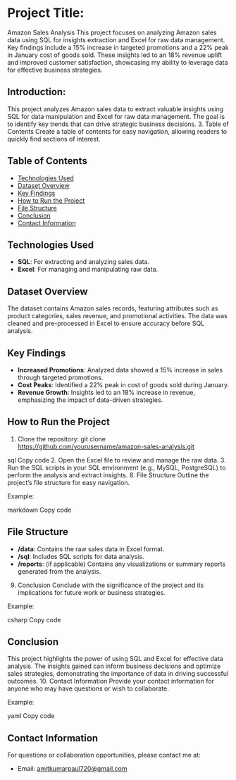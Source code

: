 # Project Title:
Amazon Sales Analysis
 This project focuses on analyzing Amazon sales data using SQL for insights extraction and Excel for raw data management. Key findings include a 15% increase in targeted promotions and a 22% peak in January cost of goods sold. These insights led to an 18% revenue uplift and improved customer satisfaction, showcasing my ability to leverage data for effective business strategies.
 
## Introduction:
This project analyzes Amazon sales data to extract valuable insights using SQL for data manipulation and Excel for raw data management. The goal is to identify key trends that can drive strategic business decisions.
3. Table of Contents
Create a table of contents for easy navigation, allowing readers to quickly find sections of interest.

## Table of Contents
- [Technologies Used](#technologies-used)
- [Dataset Overview](#dataset-overview)
- [Key Findings](#key-findings)
- [How to Run the Project](#how-to-run-the-project)
- [File Structure](#file-structure)
- [Conclusion](#conclusion)
- [Contact Information](#contact-information)

## Technologies Used
- **SQL**: For extracting and analyzing sales data.
- **Excel**: For managing and manipulating raw data.

## Dataset Overview
The dataset contains Amazon sales records, featuring attributes such as product categories, sales revenue, and promotional activities. The data was cleaned and pre-processed in Excel to ensure accuracy before SQL analysis.

## Key Findings
- **Increased Promotions**: Analyzed data showed a 15% increase in sales through targeted promotions.
- **Cost Peaks**: Identified a 22% peak in cost of goods sold during January.
- **Revenue Growth**: Insights led to an 18% increase in revenue, emphasizing the impact of data-driven strategies.

## How to Run the Project
1. Clone the repository:
git clone https://github.com/yourusername/amazon-sales-analysis.git

sql
Copy code
2. Open the Excel file to review and manage the raw data.
3. Run the SQL scripts in your SQL environment (e.g., MySQL, PostgreSQL) to perform the analysis and extract insights.
8. File Structure
Outline the project’s file structure for easy navigation.

Example:

markdown
Copy code
## File Structure
- **/data**: Contains the raw sales data in Excel format.
- **/sql**: Includes SQL scripts for data analysis.
- **/reports**: (if applicable) Contains any visualizations or summary reports generated from the analysis.
9. Conclusion
Conclude with the significance of the project and its implications for future work or business strategies.

Example:

csharp
Copy code
## Conclusion
This project highlights the power of using SQL and Excel for effective data analysis. The insights gained can inform business decisions and optimize sales strategies, demonstrating the importance of data in driving successful outcomes.
10. Contact Information
Provide your contact information for anyone who may have questions or wish to collaborate.

Example:

yaml
Copy code
## Contact Information
For questions or collaboration opportunities, please contact me at:
- Email: amitkumarpaul720@gmail.com
